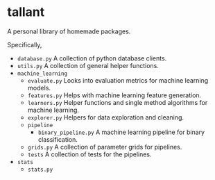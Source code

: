 # tallant
A personal library of homemade packages.

Specifically,
- `database.py`  A collection of python database clients.
- `utils.py`  A collection of general helper functions.
- `machine_learning`
    - `evaluate.py`  Looks into evaluation metrics for machine learning models.  
    - `features.py`  Helps with machine learning feature generation. 
    - `learners.py`  Helper functions and single method algorithms for machine learning. 
    - `explorer.py`  Helpers for data exploration and cleaning.
    - `pipeline`
        - `binary_pipeline.py`  A machine learning pipeline for binary classification.
    - `grids.py`  A collection of parameter grids for pipelines.
    - `tests` A collection of tests for the pipelines.
- `stats`
    - `stats.py`
